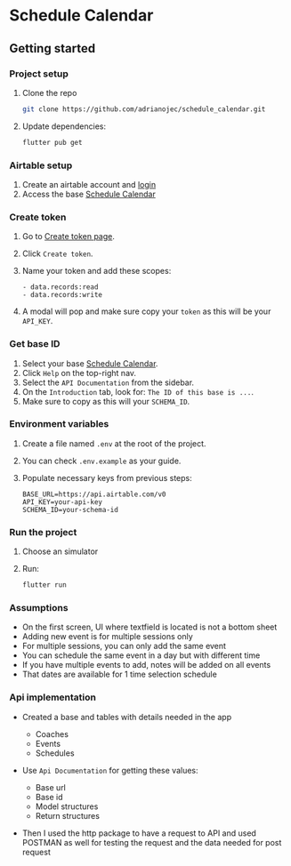 # Schedule Calendar

## Getting started

<!-- Project setup -->

### Project setup

1. Clone the repo
   ```bash
   git clone https://github.com/adrianojec/schedule_calendar.git
   ```
2. Update dependencies:

   ```bash
   flutter pub get
   ```

<!-- Airtable setup -->

### Airtable setup

1. Create an airtable account and [login](https://airtable.com/login)
2. Access the base [Schedule Calendar](https://airtable.com/invite/l?inviteId=invK7DI1WLSkp4oHp&inviteToken=baffa1f25880ae4640112f59e89d9638080d26305dc47d5f2e1af0c4a43a9610&utm_medium=email&utm_source=product_team&utm_content=transactional-alerts)

<!-- Create token -->

### Create token

1. Go to [Create token page](https://airtable.com/create/tokens).
2. Click `Create token`.
3. Name your token and add these scopes:

   ```
   - data.records:read
   - data.records:write
   ```

4. A modal will pop and make sure copy your `token` as this will be your `API_KEY`.

<!-- Get base id -->

### Get base ID

1. Select your base [Schedule Calendar](https://airtable.com/).
2. Click `Help` on the top-right nav.
3. Select the `API Documentation` from the sidebar.
4. On the `Introduction` tab, look for: `The ID of this base is ...`.
5. Make sure to copy as this will your `SCHEMA_ID`.

<!-- Environment variables -->

### Environment variables

1. Create a file named `.env` at the root of the project.
2. You can check `.env.example` as your guide.
3. Populate necessary keys from previous steps:

   ```
   BASE_URL=https://api.airtable.com/v0
   API_KEY=your-api-key
   SCHEMA_ID=your-schema-id
   ```

<!-- Run the project -->

### Run the project

1. Choose an simulator
2. Run:

   ```bash
   flutter run
   ```

### Assumptions

- On the first screen, UI where textfield is located is not a bottom sheet
- Adding new event is for multiple sessions only
- For multiple sessions, you can only add the same event
- You can schedule the same event in a day but with different time
- If you have multiple events to add, notes will be added on all events
- That dates are available for 1 time selection schedule

### Api implementation

- Created a base and tables with details needed in the app

  - Coaches
  - Events
  - Schedules

- Use `Api Documentation` for getting these values:

  - Base url
  - Base id
  - Model structures
  - Return structures

- Then I used the http package to have a request to API and used POSTMAN as well for testing the request and the data needed for post request
